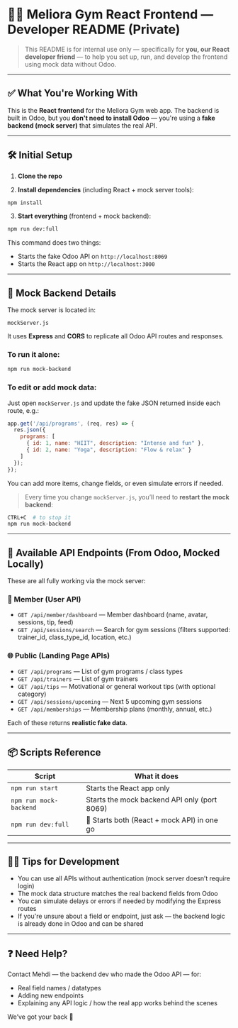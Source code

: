 # 🏋️‍♀️ Meliora Gym React Frontend — Developer README (Private)

> This README is for internal use only — specifically for **you, our React developer friend** — to help you set up, run, and develop the frontend using mock data without Odoo.

---

## ✅ What You're Working With

This is the **React frontend** for the Meliora Gym web app. The backend is built in Odoo, but you **don't need to install Odoo** — you're using a **fake backend (mock server)** that simulates the real API.

---

## 🛠️ Initial Setup

1. **Clone the repo**

2. **Install dependencies** (including React + mock server tools):

```bash
npm install
```

3. **Start everything** (frontend + mock backend):

```bash
npm run dev:full
```

This command does two things:

* Starts the fake Odoo API on `http://localhost:8069`
* Starts the React app on `http://localhost:3000`

---

## 🧪 Mock Backend Details

The mock server is located in:

```
mockServer.js
```

It uses **Express** and **CORS** to replicate all Odoo API routes and responses.

### To run it alone:

```bash
npm run mock-backend
```

### To edit or add mock data:

Just open `mockServer.js` and update the fake JSON returned inside each route, e.g.:

```js
app.get('/api/programs', (req, res) => {
  res.json({
    programs: [
      { id: 1, name: "HIIT", description: "Intense and fun" },
      { id: 2, name: "Yoga", description: "Flow & relax" }
    ]
  });
});
```

You can add more items, change fields, or even simulate errors if needed.

> Every time you change `mockServer.js`, you’ll need to **restart the mock backend**:

```bash
CTRL+C  # to stop it
npm run mock-backend
```

---

## 📡 Available API Endpoints (From Odoo, Mocked Locally)

These are all fully working via the mock server:

### 🔐 Member (User API)

* `GET /api/member/dashboard` — Member dashboard (name, avatar, sessions, tip, feed)
* `GET /api/sessions/search` — Search for gym sessions (filters supported: trainer\_id, class\_type\_id, location, etc.)

### 🌐 Public (Landing Page APIs)

* `GET /api/programs` — List of gym programs / class types
* `GET /api/trainers` — List of gym trainers
* `GET /api/tips` — Motivational or general workout tips (with optional category)
* `GET /api/sessions/upcoming` — Next 5 upcoming gym sessions
* `GET /api/memberships` — Membership plans (monthly, annual, etc.)

Each of these returns **realistic fake data**.

---

## 📦 Scripts Reference

| Script                 | What it does                                 |
| ---------------------- | -------------------------------------------- |
| `npm run start`        | Starts the React app only                    |
| `npm run mock-backend` | Starts the mock backend API only (port 8069) |
| `npm run dev:full`     | 🚀 Starts both (React + mock API) in one go  |

---

## 👨‍💻 Tips for Development

* You can use all APIs without authentication (mock server doesn’t require login)
* The mock data structure matches the real backend fields from Odoo
* You can simulate delays or errors if needed by modifying the Express routes
* If you're unsure about a field or endpoint, just ask — the backend logic is already done in Odoo and can be shared

---

## ❓ Need Help?

Contact Mehdi — the backend dev who made the Odoo API — for:

* Real field names / datatypes
* Adding new endpoints
* Explaining any API logic / how the real app works behind the scenes

We’ve got your back 💪